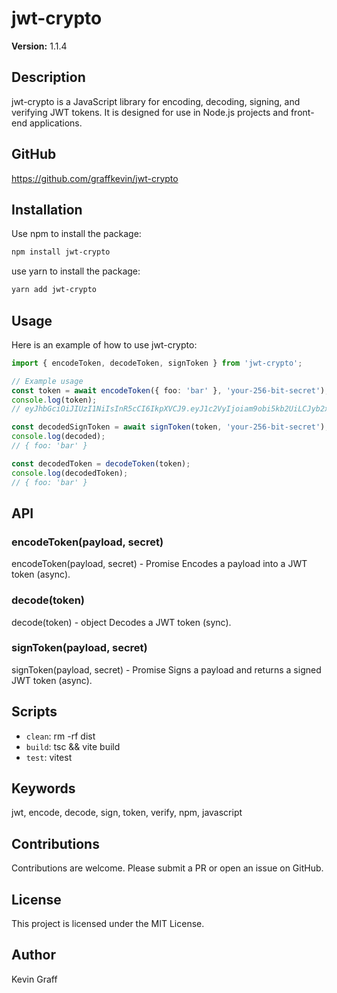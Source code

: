 # jwt-crypto

**Version:** 1.1.4

## Description

jwt-crypto is a JavaScript library for encoding, decoding, signing, and verifying JWT tokens. It is designed for use in Node.js projects and front-end applications.

## GitHub
https://github.com/graffkevin/jwt-crypto

## Installation

Use npm to install the package:
```bash
npm install jwt-crypto
```

use yarn to install the package:
```bash
yarn add jwt-crypto
```

## Usage

Here is an example of how to use jwt-crypto:

```TypeScript
import { encodeToken, decodeToken, signToken } from 'jwt-crypto';

// Example usage
const token = await encodeToken({ foo: 'bar' }, 'your-256-bit-secret');
console.log(token);
// eyJhbGciOiJIUzI1NiIsInR5cCI6IkpXVCJ9.eyJ1c2VyIjoiam9obi5kb2UiLCJyb2xlIjoiYWRtaW4ifQ.8KlhxV_jhfRw7oWoXky6a57CXrlTCSEu9JP2_E6Lj6I'

const decodedSignToken = await signToken(token, 'your-256-bit-secret');
console.log(decoded);
// { foo: 'bar' }

const decodedToken = decodeToken(token);
console.log(decodedToken);
// { foo: 'bar' }
```

## API

### encodeToken(payload, secret)
encodeToken(payload, secret) - Promise<string>
Encodes a payload into a JWT token (async).

### decode(token)
decode(token) - object
Decodes a JWT token (sync).

### signToken(payload, secret)
signToken(payload, secret) - Promise<object>
Signs a payload and returns a signed JWT token (async).

## Scripts

- `clean`: rm -rf dist
- `build`: tsc && vite build
- `test`: vitest

## Keywords

jwt, encode, decode, sign, token, verify, npm, javascript

## Contributions

Contributions are welcome. Please submit a PR or open an issue on GitHub.

## License

This project is licensed under the MIT License.

## Author
Kevin Graff